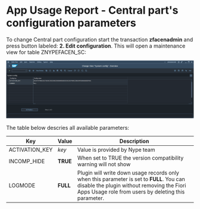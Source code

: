 # App Usage Report - Central part's configuration parameters

To change Central part configuration start the transaction **zfacenadmin** and press button labeled: **2. Edit configuration**. This will open a maintenance view for table ZNYPEFACEN_SC:

[![](res/zfacenadmin.png)](res/zfacenadmin.png)

The table below descries all available parameters:

| Key                          | Value     | Description                                                                                                                                                                    |
|------------------------------|-----------|------------------------------------------------------------------------------|
| ACTIVATION_KEY               | *key*     | Value is provided by Nype team         |
| INCOMP_HIDE                  | **TRUE** | When set to TRUE the version compatibility warning will not show |
| LOGMODE                      | **FULL** | Plugin will write down usage records only when this parameter is set to **FULL**. You can disable the plugin without removing the Fiori Apps Usage role from users by deleting this parameter.|
